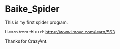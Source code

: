 # Baike_Spider

This is my first spider program.

I learn from this url:
https://www.imooc.com/learn/563

Thanks for CrazyAnt.
